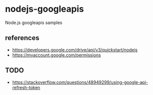 # nodejs-googleapis

Node.js googleapis samples

## references

- https://developers.google.com/drive/api/v3/quickstart/nodejs
- https://myaccount.google.com/permissions

## TODO

- https://stackoverflow.com/questions/48949299/using-google-api-refresh-token
